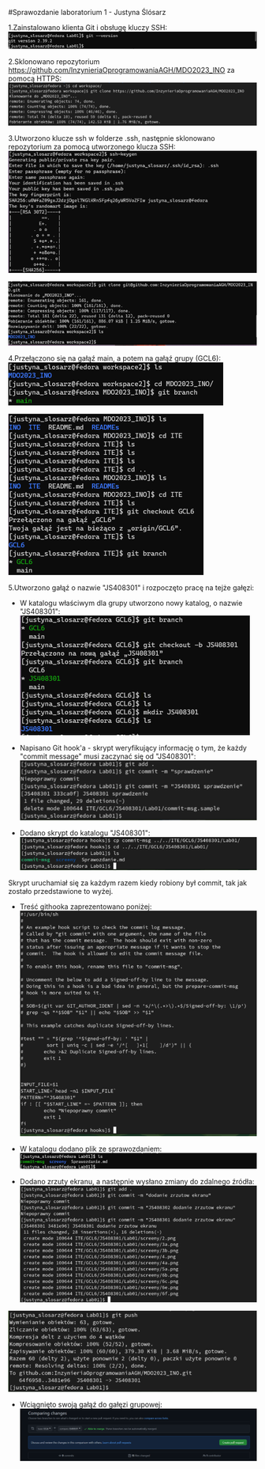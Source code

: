 #Sprawozdanie laboratorium 1 - Justyna Ślósarz

1.Zainstalowano klienta Git i obsługę kluczy SSH:
![zdjecie](./screeny/1.png)

2.Sklonowano repozytorium https://github.com/InzynieriaOprogramowaniaAGH/MDO2023_INO za pomocą HTTPS:
![zdjecie](./screeny/2.png)

3.Utworzono klucze ssh w folderze .ssh, następnie sklonowano repozytorium za pomocą utworzonego klucza SSH:
![zdjecie](./screeny/3a.png)

![zdjecie](./screeny/3b.png)


4.Przełączono się na gałąź main, a potem na gałąź grupy (GCL6):
![zdjecie](./screeny/4.png)

![zdjecie](./screeny/4a.png)


5.Utworzono gałąź o nazwie "JS408301" i rozpoczęto pracę na tejże gałęzi:

- W katalogu właściwym dla grupy utworzono nowy katalog, o nazwie "JS408301":
![zdjecie](./screeny/5a.png)

- Napisano Git hook'a - skrypt weryfikujący informację o tym, że każdy "commit message" musi zaczynać się od "JS408301":
![zdjecie](./screeny/6b.png)

- Dodano skrypt do katalogu "JS408301":
![zdjecie](./screeny/6c.png)

Skrypt uruchamiał się za każdym razem kiedy robiony był commit, tak jak zostało przedstawione to wyżej.

- Treść githooka zaprezentowano poniżej:
![zdjecie](./screeny/6e.png)

- W katalogu dodano plik ze sprawozdaniem:
![zdjecie](./screeny/6f.png)

- Dodano zrzuty ekranu, a następnie wysłano zmiany do zdalnego źródła:
![zdjecie](./screeny/7a.png)

![zdjecie](./screeny/7b.png)

- Wciągnięto swoją gałąź do gałęzi grupowej:
![zdjecie](./screeny/8a.png)


